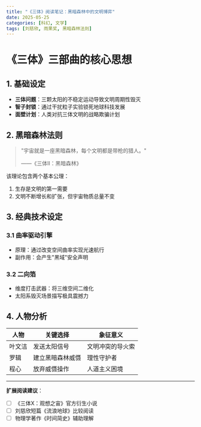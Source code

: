 ```yaml
---
title: "《三体》阅读笔记：黑暗森林中的文明博弈"
date: 2025-05-25
categories: [科幻, 文学]
tags: [刘慈欣, 雨果奖, 黑暗森林法则]
---
```


# 《三体》三部曲的核心思想

## 1. 基础设定
- **三体问题**：三颗太阳的不稳定运动导致文明周期性毁灭
- **智子封锁**：通过干扰粒子实验锁死地球科技发展
- **面壁计划**：人类对抗三体文明的战略欺骗计划

## 2. 黑暗森林法则
> "宇宙就是一座黑暗森林，每个文明都是带枪的猎人。"
> 
> ——《三体II：黑暗森林》

该理论包含两个基本公理：
1. 生存是文明的第一需要
2. 文明不断增长和扩张，但宇宙物质总量不变

## 3. 经典技术设定
### 3.1 曲率驱动引擎
- 原理：通过改变空间曲率实现光速航行
- 副作用：会产生"黑域"安全声明

### 3.2 二向箔
- 维度打击武器：将三维空间二维化
- 太阳系毁灭场景描写极具震撼力

## 4. 人物分析
| 人物 | 关键选择 | 象征意义 |
|------|----------|----------|
| 叶文洁 | 发送太阳信号 | 文明冲突的导火索 |
| 罗辑 | 建立黑暗森林威慑 | 理性守护者 |
| 程心 | 放弃威慑操作 | 人道主义困境 |

---

**扩展阅读建议**：
- [ ] 《三体X：观想之宙》官方衍生小说
- [ ] 刘慈欣短篇《流浪地球》比较阅读
- [ ] 物理学著作《时间简史》辅助理解
